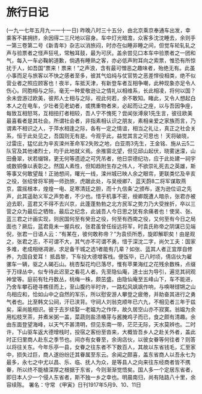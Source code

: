 # 旅行日记
(一九一七年五月九一一十一日)
昨晚八时三十五分，由北京乘京奉通车出发，幸乘客不甚拥挤，余因得二三尺地以容身。车中灯光暗澹，众客多沈沈睡去，余则手一第三卷第二号《新青年》杂志以消旅闷，时亦在似睡非睡之间，但觉车轮轧轧之声与验票者之怪声狂吼，常触耳鼓，最为可厌。盖余尝见口本车中验票者之一团和气，每入一车必鞠躬道歉，倘遇有睡熟之客，亦必低声附耳向之索票，惟恐有所惊扰于人，如吾国“票来！票来！”之声浪，含有最可憎恶之趣味者，殆绝无有。此虽小事而足与旅客以不快之感者至多，彼其气焰纯与仗官势之恶差悍役相类，绝不似营业者之照应顾客也！夜半，车抵天津，有新登车者互相争嘲，此种现象亦足令人伤心。同胞相与之际，毫无一种爱敬逊让之情礼以相维系，长此相凌，将何以国？余未尝游过欧美，彼邦人士相与之际，视此何若，余不敢知。睹此，又令人想起白本人之在电车，少壮者见老幼者，或携重物者来，必起而让之座，以与吾因争座，每致互相怒骂，互相扭打者相较，吾人宁不愧死？尝闻张溥泉1先生言，彼往欧美最喜看者是其社会。所谓社会者，非指素相认识之朋友，素相亲爱之家族而言，乃谓素不相识之人，于萍水相逢之际，各有一定之情谊，相当之礼让，真正之社会关系，恒于此处见之，吾国则无有是。今观乎此，益觉其言之可思也！
天将破晓，过雷庄，猛忆此为辛亥滦州革命军2失败之地，白亚雨3先生，王金铭、施从云5二队官及其他诸烈士，均于此地就义焉。余推窗北望，但见邱山起伏，晓雾迷濛，山田叠翠，状若缀锦，更无何等遗迹之可凭吊者，他日崇德纪功，应于此处建一祠宇或数铜像以表彰之。然国人素性，但知趋附生存之伟人，不欲崇礼死去之英雄，斯等事又何敢望哉！正驰想间，曙光一线，滦州城已映人余之眼帘，更联类忆及辛亥之役，张绍曾将军拥一师劲旅，虎踞此处，与吴绶卿7、蓝天蔚8二将军谋取燕京，震摇根本，煌煌一电、足寒清廷之胆，而十九信条’之颁布，遂为逊位诏之先声，此其遥助义军之声势者，不少也。惜乎机事不密，绶卿既遭人暗杀，张君亦被迫去职，蓝君又不得不去兴京，此蓬蓬勃勃之北方民军之势力乃大受挫折，卒以三营之众为最后之牺牲，最后之纪念，此诚吾人今日思之犹有余痛者也！使吴、张、蓝三君之计画实现，则民国何至有癸丑之役，何至有西南之役，又何至有今日之局面也？厥后，蓝君竟未一握兵权，张君虽曾任绥远将军，时袁氏称帝之阴谋已见端倪，张君一日语人云：“有某在，彼何敢称帝？”为袁侦所悉，旋即解职矣！由是观之，张君之志，不可谓不大，其气亦不可谓不勇，惜于深沈二字，尚欠工夫：国家多难，老成相继凋谢，求足备干城之选1者能有几辈？如张、蓝其人者正宜厚自修养，为国自爱耳！
抵昌黎，下车投大德增客栈。便饭毕，已八时顷，倩店伙为雇骡车一辆，驱之人碣石山。桃杏梨花均已落尽，惟有苹果海红之花残余数株，点缀于万绿丛中，似专待此迟至之看花人者。先至隐仙庵，道士出为导引，遍览其祠观神堂等。庭前有牡丹数丛，桃梅一株，颇茁盛。由隐仙庵至五峰山下，车不能进，乃舍车攀石磴寻樵径而上，至山腹约半时许，一路松风飒飒作响，与唤啭铿锵之山鸟相应和，恰如山中之自然的军乐，所以慰安游人攀登之疲倦，并助奋其进行之勇气者也。比至韩文公祠，汗已浃背。守祠人刘翁克顺年已六九，不相见者三年于兹矣，渠尚能相识。彼于去岁续娶一老媪为之作伴，故久居空山亦不寂寞。翁媪为余用松枝烹茶，并煮米粥一盖，菜蔬则盐渍椿芽与酱腌鸡子而已，食之颇有清趣。余由东面登望海峰，以天气不甚清明，但见东南一带，茫茫无际，天水莫辨也。二时许，下山驱车返大德增栈时，投宿之客纷至沓来，大概皆吾乡人之赴关外者，盖此时正归里商人赴东之季节也。间亦有女眷至，余询店伙，以彼女眷等何往者？则答以将往关东。今年乐亭一县，女眷之往东者不下数百人，其故以东省钱毛，汇至家中，损失过巨，商人遂纷纷迁其眷属至东云。余闻之颇喜，盖东省商人以吾永七为最多，永七之中尤以昌、乐、临、抚人为众，是等县人之向来往东经商者皆不携眷，所以终不能植深厚之根据于东省，今则渐渐觉悟矣。国人多一个定居东省者，即日本人少一个侵人东省者，斯不独一乡之幸也。明晨南归，尚有陆路八十里，余容续陈。
署名：守常
《甲寅》日刊1917年5月9、10、11日
